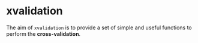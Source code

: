 xvalidation
===========

The aim of `xvalidation` is to provide a set of simple and useful functions to perform the **cross-validation**.
